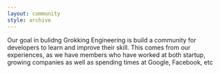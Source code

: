```yaml
---
layout: community
style: archive
---
```


Our goal in bulidng Grokking Engineering is build a community for developers to learn and improve their skill. This comes from our experiences, as we have members who have worked at both startup, growing companies as well as spending times at Google, Facebook, etc
